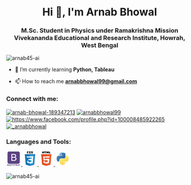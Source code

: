 <h1 align="center">Hi 👋, I'm Arnab Bhowal</h1>
<h3 align="center">M.Sc. Student in Physics under Ramakrishna Mission Vivekananda Educational and Research Institute, Howrah, West Bengal</h3>

<p align="left"> <img src="https://komarev.com/ghpvc/?username=arnab45-ai&label=Profile%20views&color=0e75b6&style=flat" alt="arnab45-ai" /> </p>

- 🌱 I’m currently learning **Python, Tableau**

- 📫 How to reach me **arnabbhowal99@gmail.com**

<h3 align="left">Connect with me:</h3>
<p align="left">
<a href="https://linkedin.com/in/arnab-bhowal-189347213" target="blank"><img align="center" src="https://raw.githubusercontent.com/rahuldkjain/github-profile-readme-generator/master/src/images/icons/Social/linked-in-alt.svg" alt="arnab-bhowal-189347213" height="30" width="40" /></a>
<a href="https://codesandbox.com/arnabbhowal99" target="blank"><img align="center" src="https://cdn.jsdelivr.net/npm/simple-icons@3.0.1/icons/codesandbox.svg" alt="arnabbhowal99" height="30" width="40" /></a>
<a href="https://fb.com/https://www.facebook.com/profile.php?id=100008485922265" target="blank"><img align="center" src="https://raw.githubusercontent.com/rahuldkjain/github-profile-readme-generator/master/src/images/icons/Social/facebook.svg" alt="https://www.facebook.com/profile.php?id=100008485922265" height="30" width="40" /></a>
<a href="https://instagram.com/_arnabbhowal" target="blank"><img align="center" src="https://raw.githubusercontent.com/rahuldkjain/github-profile-readme-generator/master/src/images/icons/Social/instagram.svg" alt="_arnabbhowal" height="30" width="40" /></a>
</p>

<h3 align="left">Languages and Tools:</h3>
<p align="left"> <a href="https://getbootstrap.com" target="_blank"> <img src="https://raw.githubusercontent.com/devicons/devicon/master/icons/bootstrap/bootstrap-plain-wordmark.svg" alt="bootstrap" width="40" height="40"/> </a> <a href="https://www.w3schools.com/css/" target="_blank"> <img src="https://raw.githubusercontent.com/devicons/devicon/master/icons/css3/css3-original-wordmark.svg" alt="css3" width="40" height="40"/> </a> <a href="https://www.w3.org/html/" target="_blank"> <img src="https://raw.githubusercontent.com/devicons/devicon/master/icons/html5/html5-original-wordmark.svg" alt="html5" width="40" height="40"/> </a> <a href="https://www.python.org" target="_blank"> <img src="https://raw.githubusercontent.com/devicons/devicon/master/icons/python/python-original.svg" alt="python" width="40" height="40"/> </a> </p>

<p><img align="center" src="https://github-readme-stats.vercel.app/api/top-langs?username=arnab45-ai&show_icons=true&locale=en&layout=compact" alt="arnab45-ai" /></p>
